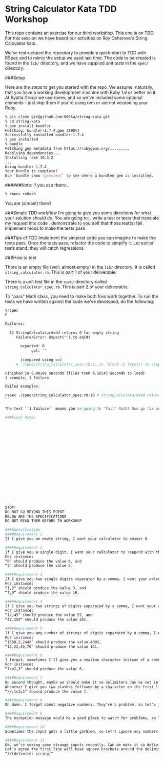 String Calculator Kata TDD Workshop
=====================================

This repo contains an exercise for our third workshop. This one is on TDD. For this session we have based our activities on Roy Osherove's String Calculator kata.

We've restructured the repository to provide a quick-start to TDD with RSpec and to mimic the setup we used last time. The code to be created is found in the ``lib/`` directory, and we have supplied unit tests in the ``spec/`` directory.

###Setup

Here are the steps to get you started with the repo. We assume, naturally, that you have a working development machine with Ruby 1.9 or better on it. At Ryatta Group we use rbenv, and so we've included some optional elements - just skip them if you're using rvm or are not versioning your Ruby.

```sh
% git clone git@github.com:k00ka/string-kata.git
% cd string-kata
% gem install bundler
Fetching: bundler-1.7.4.gem (100%)
Successfully installed bundler-1.7.4
1 gem installed
% bundle
Fetching gem metadata from https://rubygems.org/.........
Resolving dependencies...
Installing rake 10.3.2
...
Using bundler 1.7.4
Your bundle is complete!
Use `bundle show [gemname]` to see where a bundled gem is installed.
```
######Note: if you use rbenv...
```sh
% rbenv rehash
```
You are (almost) there!

###Simple TDD workflow
I’m going to give you some directions for what your solution should do.
You are going to:
. write a test or tests that translate my request into code
. demonstrate to yourself that those test(s) fail
. implement mods to make the tests pass

###Tips of TDD
Implement the simplest code you can imagine to make the tests pass.
Once the tests pass, refactor the code to simplify it.
Let earlier tests stand, they will catch regressions.

###How to test

There is an empty file (well, almost empty) in the ``lib/`` directory. It is called ``string_calculator.rb``. This is part 1 of your deliverable.

There is a unit test file in the ``spec/`` directory called ``string_calculator_spec.rb``. This is part 2 of your deliverable.

To "pass" Math class, you need to make both files work together.
To run the tests we have written against the code we've developed, do the following:
```sh
%rspec
F

Failures:

  1) StringCalculator#add returns 0 for empty string
     Failure/Error: expect("").to eq(0)
       
       expected: 0
            got: ""
       
       (compared using ==)
     # ./spec/string_calculator_spec.rb:11:in `block (2 levels) in <top (required)>'

Finished in 0.00108 seconds (files took 0.10543 seconds to load)
1 example, 1 failure

Failed examples:

rspec ./spec/string_calculator_spec.rb:10 # StringCalculator#add returns 0 for empty string
``

The text ``1 failure`` means you're going to "fail" Math! Now go fix some code and share what you've learned with the group.

###Final Notes




















STOP!
DO NOT GO BEYOND THIS POINT
BELOW ARE THE SPECIFICATIONS
DO NOT READ THEM BEFORE TH WORKSHOP

###Specification
####Requirement 1
If I give you an empty string, I want your calculator to answer 0.

####Requirement 2
If I give you a single digit, I want your calculator to respond with that number.
For instance:
“0” should produce the value 0, and
“5” should produce the value 5.

####Requirement 3
If I give you two single digits separated by a comma, I want your calculator to respond with the sum of those numbers.
For instance:
“1,2” should produce the value 3, and
“7,9” should produce the value 16.

####Requirement 4
If I give you two strings of digits separated by a comma, I want your calculator to answer with the sum of those numbers.
For instance:
“12,45” should produce the value 57, and
“42,159” should produce the value 201.

####Requirement 5
If I give you any number of strings of digits separated by a comma, I want your calculator to answer with the sum of those numbers.
For instance:
“1558,2,2442” should produce the value 4002,
“15,22,45,79” should produce the value 161.

####Requirement 6
I forgot, sometimes I’ll give you a newline character instead of a comma. You should treat it the same as a comma.
For instance:
“1\n2,3” should produce the value 6.

####Requirement 7
On second thought, maybe we should make it so delimiters can be set in the input.
Whenever I give you two slashes followed by a character on the first line of the input, use that character as the delimiter.
“//;\n2;5” should produce the value 7.

####Requirement 8
Oh damn, I forgot about negative numbers. They’re a problem, so let’s just throw an exception when you see one in the input.

####Requirement 9
The exception message would be a good place to watch for problems, so let’s put a list of the negative values in there, but only when there are multiples.

####Requirement 10
Sometimes the input gets a little garbled, so let’s ignore any numbers larger than 1000.

####Requirement 11
Ok, we’re seeing some strange inputs recently. Can we make it so delimiters can be multiple characters long?
Let’s agree the first line will have square brackets around the delimiter like this: 
“//[delimiter string]”
